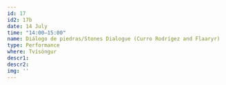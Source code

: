 ```yaml
---
id: 17
id2: 17b
date: 14 July
time: "14:00–15:00"
name: Diálogo de piedras/Stones Dialogue (Curro Rodrígez and Flaaryr)
type: Performance
where: Tvísöngur
descr1: 
descr2: 
img: ''
---
```

